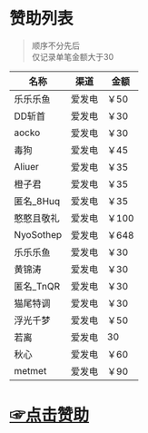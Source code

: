 # 赞助列表

>顺序不分先后   
>仅记录单笔金额大于30    

名称  | 渠道  |  金额  
------------- | -------------  | -------------   
| 乐乐乐鱼  | 爱发电 | ￥50 |
| DD斩首  | 爱发电 | ￥30 | 
| aocko  | 爱发电 | ￥30 | 
| 毒狗 | 爱发电 | ￥45 | 
| Aliuer | 爱发电 | ￥35 | 
| 橙子君 | 爱发电 | ￥35 | 
| 匿名_8Huq | 爱发电 | ￥35 | 
| 憨憨且敬礼 | 爱发电 | ￥100 |   
| NyoSothep | 爱发电 | ￥648 | 
| 乐乐乐鱼  | 爱发电 | ￥30 |
| 黄锦涛 | 爱发电 | ￥30 | 
| 匿名_TnQR | 爱发电 | ￥30 | 
| 猫尾特调 | 爱发电 | ￥30 | 
| 浮光千梦 | 爱发电 | ￥50 | 
| 若离 | 爱发电 | 30 | 
| 秋心 | 爱发电 | ￥60 | 
| metmet | 爱发电 | ￥90 | 

# [☞点击赞助](https://afdian.net/a/ningmengchongshui)